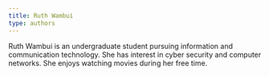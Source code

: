 ```yaml
---
title: Ruth Wambui
type: authors
--- 
```

Ruth Wambui is an undergraduate student pursuing information and communication technology. She has interest in cyber security and computer networks. She enjoys watching movies during her free time.